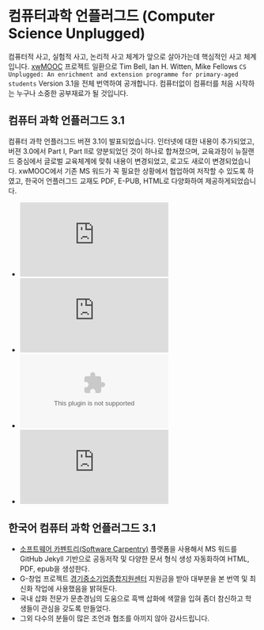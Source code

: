 컴퓨터과학 언플러그드 (Computer Science Unplugged)
===========

컴퓨터적 사고, 실험적 사고, 논리적 사고 체계가 앞으로 살아가는데 핵심적인 사고 체계입니다.
[xwMOOC](http://www.xwmooc.net) 프로젝트 일환으로 Tim Bell, Ian H. Witten, Mike Fellows `CS Unplugged: An enrichment and extension programme for primary-aged students` Version 3.1을 전체 번역하여 공개합니다. 컴퓨터없이 컴퓨터를 처음 시작하는 누구나 소중한 공부재료가 될 것입니다.


## 컴퓨터 과학 언플러그드 3.1

컴퓨터 과학 언플러그드 버젼 3.1이 발표되었습니다. 인터넷에 대한 내용이 추가되었고, 버젼 3.0에서 Part I, Part II로 양분되었던 것이 하나로 합쳐졌으며, 교육과정이 뉴질랜드 중심에서 글로벌 교육체계에 맞춰 내용이 변경되었고, 로고도 새로이 변경되었습니다. xwMOOC에서 기존 MS 워드가 꼭 필요한 상황에서 협업하여 저작할 수 있도록 하였고, 한국어 언플러그드 교재도 PDF, E-PUB, HTML로 다양화하여 제공하게되었습니다.

- ![HTML 버젼](http://xwmooc.net/csunplugged/book.html)
- ![PDF 버젼](http://xwmooc.net/csunplugged/book.pdf)
- ![전자책 e-BOOK(epub)](http://xwmooc.net/csunplugged/book.epub)
- ![영어원본 ver 3.1](http://csunplugged.org/wp-content/uploads/2015/03/CSUnplugged_OS_2015_v3.1.pdf)

## 한국어 컴퓨터 과학 언플러그드 3.1

- [소프트웨어 카펜트리(Software Carpentry)](software-carpentry.org) 플랫폼을 사용해서 MS 워드를 GitHub Jekyll 기반으로 공동저작 및 다양한 문서 형식 생성 자동화하여 HTML, PDF, epub을 생성한다.
- G-창업 프로젝트 [경기중소기업종합지원센터](http://www.egbiz.or.kr/) 지원금을 받아 대부분을 본 번역 및 최신화 작업에 사용했음을 밝혀둔다.
- 국내 삽화 전문가 문춘경님의 도움으로 흑백 삽화에 색깔을 입혀 좀더 참신하고 학생들이 관심을 갖도록 만들었다. 
- 그외 다수의 분들이 많은 조언과 협조를 아끼지 않아 감사드립니다.